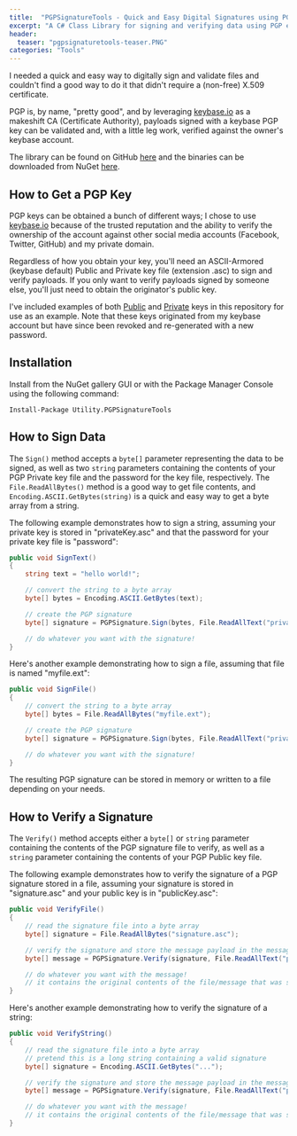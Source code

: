 ```yaml
---
title:  "PGPSignatureTools - Quick and Easy Digital Signatures using PGP"
excerpt: "A C# Class Library for signing and verifying data using PGP encryption."
header:
  teaser: "pgpsignaturetools-teaser.PNG"
categories: "Tools"
---
```


I needed a quick and easy way to digitally sign and validate files and couldn't find a good way to do it that didn't require a (non-free) X.509 certificate.  

PGP is, by name, "pretty good", and by leveraging [keybase.io](http://keybase.io) as a makeshift CA (Certificate Authority), payloads signed with a keybase 
PGP key can be validated and, with a little leg work, verified against the owner's keybase account.

The library can be found on GitHub [here](https://github.com/jpdillingham/Utility.PGPSignatureTools) and the binaries can be downloaded from NuGet [here](https://www.nuget.org/packages/Utility.PGPSignatureTools/).

## How to Get a PGP Key

PGP keys can be obtained a bunch of different ways; I chose to use [keybase.io](http://keybase.io) because of the trusted reputation and the ability 
to verify the ownership of the account against other social media accounts (Facebook, Twitter, GitHub) and my private domain.

Regardless of how you obtain your key, you'll need an ASCII-Armored (keybase default) Public and Private key file (extension .asc) to sign and verify payloads.  If you only 
want to verify payloads signed by someone else, you'll just need to obtain the originator's public key.

I've included examples of both [Public](https://raw.githubusercontent.com/jpdillingham/Utility.PGPSignatureTools/master/Examples/Keys/publicKey.asc) 
and [Private](https://raw.githubusercontent.com/jpdillingham/Utility.PGPSignatureTools/master/Examples/Keys/privateKey.asc) keys in this 
repository for use as an example.  Note that these keys originated from my keybase account but have since been revoked 
and re-generated with a new password.


## Installation

Install from the NuGet gallery GUI or with the Package Manager Console using the following command:

```Install-Package Utility.PGPSignatureTools```

## How to Sign Data

The ```Sign()``` method accepts a ```byte[]``` parameter representing the data to be signed, as well as two ```string``` parameters containing the contents of your
PGP Private key file and the password for the key file, respectively.  The ```File.ReadAllBytes()``` method is a good way to get file contents, and 
```Encoding.ASCII.GetBytes(string)``` is a quick and easy way to get a byte array from a string.

The following example demonstrates how to sign a string, assuming your private key is stored in "privateKey.asc" and that the password for your private key file is "password":

```c#
public void SignText()
{
    string text = "hello world!";

    // convert the string to a byte array
    byte[] bytes = Encoding.ASCII.GetBytes(text);

    // create the PGP signature
    byte[] signature = PGPSignature.Sign(bytes, File.ReadAllText("privateKey.asc"), "password");

    // do whatever you want with the signature!
}
```

Here's another example demonstrating how to sign a file, assuming that file is named "myfile.ext":

```c#
public void SignFile()
{
    // convert the string to a byte array
    byte[] bytes = File.ReadAllBytes("myfile.ext");

    // create the PGP signature
    byte[] signature = PGPSignature.Sign(bytes, File.ReadAllText("privateKey.asc"), "password");

    // do whatever you want with the signature!
}
```

The resulting PGP signature can be stored in memory or written to a file depending on your needs.

## How to Verify a Signature

The ```Verify()``` method accepts either a ```byte[]``` or ```string``` parameter containing the contents of the PGP signature file to verify, as well as a ```string``` parameter containing
the contents of your PGP Public key file.

The following example demonstrates how to verify the signature of a PGP signature stored in a file, assuming your signature is stored in "signature.asc" and your public key is in "publicKey.asc":

```c#
public void VerifyFile()
{
    // read the signature file into a byte array
    byte[] signature = File.ReadAllBytes("signature.asc");

    // verify the signature and store the message payload in the message byte array
    byte[] message = PGPSignature.Verify(signature, File.ReadAllText("publicKey.asc"));

    // do whatever you want with the message!
    // it contains the original contents of the file/message that was signed.
}
```

Here's another example demonstrating how to verify the signature of a string:

```c#
public void VerifyString()
{
    // read the signature file into a byte array
    // pretend this is a long string containing a valid signature
    byte[] signature = Encoding.ASCII.GetBytes("...");

    // verify the signature and store the message payload in the message byte array
    byte[] message = PGPSignature.Verify(signature, File.ReadAllText("publicKey.asc"));

    // do whatever you want with the message!
    // it contains the original contents of the file/message that was signed.
}
```